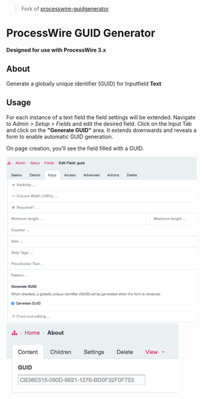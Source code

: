 > Fork of [processwire-guidgenerator](https://processwire.com/modules/guid-generator/) 

# ProcessWire GUID Generator

**Designed for use with ProcessWire 3.x**

## About

Generate a globally unique identifier (GUID) for Inputfield **Text**

## Usage

For each instance of a text field the field settings will be extended. Navigate to *Admin > Setup > Fields* and edit the desired field. Click on the Input Tab and click on the **"Generate GUID"** area.
It extends downwards and reveals a form to enable automatic GUID generation.

On page creation, you'll see the field filled with a GUID.

![Edit field](field.png)
![Edit page](page.png)
